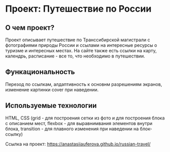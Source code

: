 # Проект: Путешествие по России

## О чем проект?

Проект описывает путешествие по Транссибирской магистрали с фотографиями природы России и ссылами на интересные ресурсы о туризме и интересных местах. На сайте также есть ссылки на карту, календрь, расписание - все то, что необходимо в путешествии. 

## Функациональность

Перезод по ссылкам, алдаптивность к основнм разрешениям экранов, изменение картинки cover при наведении.

## Используемые технологии
HTML, CSS (grid - для построения сетки из фото и для построения блока с описанием мест, flexbox - для выравнимвания элементов внутри блока, transition - для плавного изменения при наведении на блок-ссылку)

Ссылка на проект: https://anastasiiauferova.github.io/russian-travel/ 

